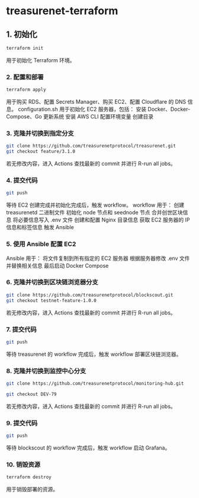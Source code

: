 # treasurenet-terraform

## 1. 初始化

```bash
terraform init
```
用于初始化 Terraform 环境。

### 2. 配置和部署
```bash
terraform apply
```
用于购买 RDS、配置 Secrets Manager、购买 EC2、配置 Cloudflare 的 DNS 信息。
configuration.sh 用于初始化 EC2 服务器，包括：
安装 Docker、Docker-Compose、Go
更新系统
安装 AWS CLI
配置环境变量
创建目录

### 3. 克隆并切换到指定分支
```bash
git clone https://github.com/treasurenetprotocol/treasurenet.git
git checkout feature/3.1.0
```
若无修改内容，进入 Actions 查找最新的 commit 并进行 R-run all jobs。

### 4. 提交代码
```bash
git push
```
等待 EC2 创建完成并初始化完成后，触发 workflow。
workflow 用于：
创建 treasurenetd 二进制文件
初始化 node 节点和 seednode 节点
合并创世区块信息
将必要信息写入 .env 文件
创建和配置 Nginx 目录信息
获取 EC2 服务器的 IP 信息和标签信息
触发 Ansible

### 5. 使用 Ansible 配置 EC2
Ansible 用于：
将文件复制到所有指定的 EC2 服务器
根据服务器修改 .env 文件并替换相关信息
最后启动 Docker Compose

### 6. 克隆并切换到区块链浏览器分支

```bash
git clone https://github.com/treasurenetprotocol/blockscout.git
git checkout testnet-feature-1.0.0
```
若无修改内容，进入 Actions 查找最新的 commit 并进行 R-run all jobs。

### 7. 提交代码
```bash
git push
```
等待 treasurenet 的 workflow 完成后，触发 workflow 部署区块链浏览器。

### 8. 克隆并切换到监控中心分支
```bash
git clone https://github.com/treasurenetprotocol/monitoring-hub.git

git checkout DEV-79
```
若无修改内容，进入 Actions 查找最新的 commit 并进行 R-run all jobs。

### 9. 提交代码
```bash
git push
```
等待 blockscout 的 workflow 完成后，触发 workflow 启动 Grafana。

### 10. 销毁资源
```bash
terraform destroy
```
用于销毁部署的资源。